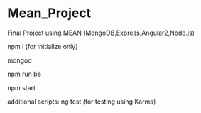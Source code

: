 # Mean_Project
Final Project using MEAN (MongoDB,Express,Angular2,Node.js)

npm i (for initialize only)

mongod

npm run be

npm start

additional scripts: 
ng test (for testing using Karma)
